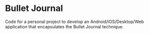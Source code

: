 # Bullet Journal
Code for a personal project to develop an Android/iOS/Desktop/Web application that encapsulates the Bullet Journal technique.
